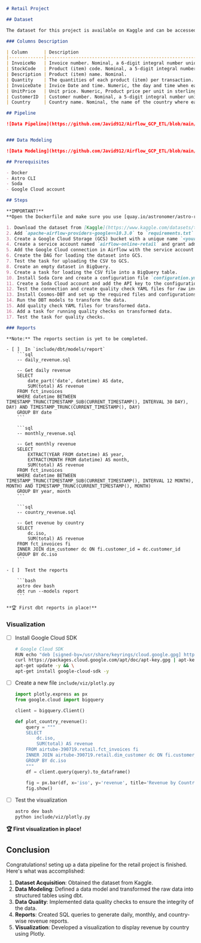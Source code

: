 ```markdown
# Retail Project

## Dataset

The dataset for this project is available on Kaggle and can be accessed [here](https://www.kaggle.com/datasets/tunguz/online-retail).

### Columns Description

| Column      | Description                                                                                                             |
|-------------|-------------------------------------------------------------------------------------------------------------------------|
| InvoiceNo   | Invoice number. Nominal, a 6-digit integral number uniquely assigned to each transaction.                               |
| StockCode   | Product (item) code. Nominal, a 5-digit integral number uniquely assigned to each distinct product.                     |
| Description | Product (item) name. Nominal.                                                                                           |
| Quantity    | The quantities of each product (item) per transaction. Numeric.                                                          |
| InvoiceDate | Invice Date and time. Numeric, the day and time when each transaction was generated.                                     |
| UnitPrice   | Unit price. Numeric, Product price per unit in sterling.                                                                 |
| CustomerID  | Customer number. Nominal, a 5-digit integral number uniquely assigned to each customer.                                 |
| Country     | Country name. Nominal, the name of the country where each customer resides.                                              |

## Pipeline

![Data Pipeline](https://github.com/Javid912/Airflow_GCP_ETL/blob/main/images/image1.png)


### Data Modeling

![Data Modeling](https://github.com/Javid912/Airflow_GCP_ETL/blob/main/images/image2.png)

## Prerequisites

- Docker
- Astro CLI
- Soda
- Google Cloud account

## Steps

**IMPORTANT!**
**Open the Dockerfile and make sure you use [quay.io/astronomer/astro-runtime:8.8.0](http://quay.io/astronomer/astro-runtime:8.8.0) in the Dockerfile (or airflow 2.6.1), If not, use that version and restart Airflow (astro dev restart with the Astro CLI)**

1. Download the dataset from [Kaggle](https://www.kaggle.com/datasets/tunguz/online-retail) and store the CSV file in `include/dataset/online_retail.csv`.
2. Add `apache-airflow-providers-google==10.3.0` to `requirements.txt` and restart Airflow.
3. Create a Google Cloud Storage (GCS) bucket with a unique name `<your_name>_online_retail`.
4. Create a service account named `airflow-online-retail` and grant admin access to GCS and BigQuery. Create a JSON key for the service account and save it as `service_account.json` in `include/gcp/`.
5. Add the Google Cloud connection in Airflow with the service account key.
6. Create the DAG for loading the dataset into GCS.
7. Test the task for uploading the CSV to GCS.
8. Create an empty dataset in BigQuery.
9. Create a task for loading the CSV file into a BigQuery table.
10. Install Soda Core and create a configuration file `configuration.yml`.
11. Create a Soda Cloud account and add the API key to the configuration file.
12. Test the connection and create quality check YAML files for raw invoices.
13. Install Cosmos-DBT and set up the required files and configurations.
14. Run the DBT models to transform the data.
15. Add quality check YAML files for transformed data.
16. Add a task for running quality checks on transformed data.
17. Test the task for quality checks.

### Reports

**Note:** The reports section is yet to be completed.

```
    - [ ]  In `include/dbt/models/report`
        ```sql
        -- daily_revenue.sql
        
        -- Get daily revenue
        SELECT
            date_part('date', datetime) AS date,
            SUM(total) AS revenue
        FROM fct_invoices
        WHERE datetime BETWEEN TIMESTAMP_TRUNC(TIMESTAMP_SUB(CURRENT_TIMESTAMP(), INTERVAL 30 DAY), DAY) AND TIMESTAMP_TRUNC(CURRENT_TIMESTAMP(), DAY)
        GROUP BY date
        ```
        
        ```sql
        -- monthly_revenue.sql
        
        -- Get monthly revenue
        SELECT
            EXTRACT(YEAR FROM datetime) AS year,
            EXTRACT(MONTH FROM datetime) AS month,
            SUM(total) AS revenue
        FROM fct_invoices
        WHERE datetime BETWEEN TIMESTAMP_TRUNC(TIMESTAMP_SUB(CURRENT_TIMESTAMP(), INTERVAL 12 MONTH), MONTH) AND TIMESTAMP_TRUNC(CURRENT_TIMESTAMP(), MONTH)
        GROUP BY year, month
        ```
        
        ```sql
        -- country_revenue.sql
        
        -- Get revenue by country
        SELECT
            dc.iso,
            SUM(total) AS revenue
        FROM fct_invoices fi
        INNER JOIN dim_customer dc ON fi.customer_id = dc.customer_id
        GROUP BY dc.iso
        ```
        
    - [ ]  Test the reports
        
        ```bash
        astro dev bash
        dbt run --models report
        ```
        
    **🏆 First dbt reports in place!**
    
### Visualization

- [ ]  Install Google Cloud SDK
    
    ```bash
    # Google Cloud SDK
    RUN echo "deb [signed-by=/usr/share/keyrings/cloud.google.gpg] http://packages.cloud.google.com/apt cloud-sdk main" | tee -a /etc/apt/sources.list.d/google-cloud-sdk.list && \
    curl https://packages.cloud.google.com/apt/doc/apt-key.gpg | apt-key --keyring /usr/share/keyrings/cloud.google.gpg add - && \
    apt-get update -y && \
    apt-get install google-cloud-sdk -y
    ```
    
- [ ]  Create a new file `include/viz/plotly.py`
    
    ```python
    import plotly.express as px
    from google.cloud import bigquery
    
    client = bigquery.Client()
    
    def plot_country_revenue():
        query = """
        SELECT
            dc.iso,
            SUM(total) AS revenue
        FROM airtube-390719.retail.fct_invoices fi
        INNER JOIN airtube-390719.retail.dim_customer dc ON fi.customer_id = dc.customer_id
        GROUP BY dc.iso
        """
        df = client.query(query).to_dataframe()
        
        fig = px.bar(df, x='iso', y='revenue', title='Revenue by Country')
        fig.show()
    ```
    
- [ ]  Test the visualization
    
    ```bash
    astro dev bash
    python include/viz/plotly.py
    ```
    
**🏆 First visualization in place!**

## Conclusion

Congratulations! seting up a data pipeline for the retail project is finished. Here's what was accomplished:

1. **Dataset Acquisition**: Obtained the dataset from Kaggle.
2. **Data Modeling**: Defined a data model and transformed the raw data into structured tables using dbt.
3. **Data Quality**: Implemented data quality checks to ensure the integrity of the data.
4. **Reports**: Created SQL queries to generate daily, monthly, and country-wise revenue reports.
5. **Visualization**: Developed a visualization to display revenue by country using Plotly.


